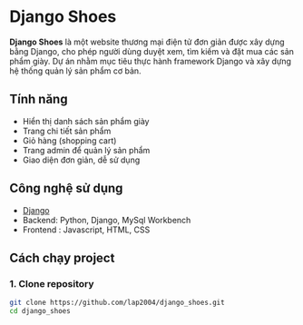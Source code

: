 # Django Shoes

**Django Shoes** là một website thương mại điện tử đơn giản được xây dựng bằng Django, cho phép người dùng duyệt xem, tìm kiếm và đặt mua các sản phẩm giày. Dự án nhằm mục tiêu thực hành framework Django và xây dựng hệ thống quản lý sản phẩm cơ bản.

## Tính năng

- Hiển thị danh sách sản phẩm giày
- Trang chi tiết sản phẩm
- Giỏ hàng (shopping cart)
- Trang admin để quản lý sản phẩm
- Giao diện đơn giản, dễ sử dụng

## Công nghệ sử dụng

- [Django](https://www.djangoproject.com/)
- Backend: Python, Django, MySql Workbench
- Frontend : Javascript, HTML, CSS

## Cách chạy project

### 1. Clone repository

```bash
git clone https://github.com/lap2004/django_shoes.git
cd django_shoes
